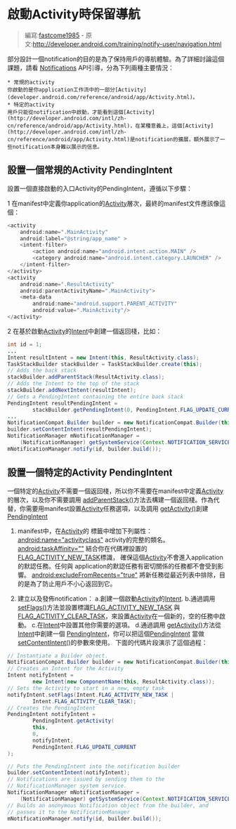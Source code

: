 # 啟動Activity時保留導航

> 編寫:[fastcome1985](https://github.com/fastcome1985) - 原文:<http://developer.android.com/training/notify-user/navigation.html>

部分設計一個notification的目的是為了保持用戶的導航體驗。為了詳細討論這個課題，請看 [Notifications](developer.android.com/guide/topics/ui/notifiers/notifications.html#NotificationResponse) API引導，分為下列兩種主要情況：

    * 常規的activity
    你啟動的是你application工作流中的一部分[Activity](developer.android.com/reference/android/app/Activity.html)。
    * 特定的activity
    用戶只能從notification中啟動，才能看到這個[Activity](http://developer.android.com/intl/zh-cn/reference/android/app/Activity.html)，在某種意義上，這個[Activity](http://developer.android.com/intl/zh-cn/reference/android/app/Activity.html)是notification的擴展，額外展示了一些notification本身難以展示的信息。


## 設置一個常規的Activity PendingIntent

設置一個直接啟動的入口Activity的PendingIntent，遵循以下步驟：



1  在manifest中定義你application的[Activity](developer.android.com/reference/android/app/Activity.html)層次，最終的manifest文件應該像這個：


```java
<activity
    android:name=".MainActivity"
    android:label="@string/app_name" >
    <intent-filter>
        <action android:name="android.intent.action.MAIN" />
        <category android:name="android.intent.category.LAUNCHER" />
    </intent-filter>
</activity>
<activity
    android:name=".ResultActivity"
    android:parentActivityName=".MainActivity">
    <meta-data
        android:name="android.support.PARENT_ACTIVITY"
        android:value=".MainActivity"/>
</activity>

```

2 在基於啟動[Activity](developer.android.com/reference/android/app/Activity.html)的[Intent](developer.android.com/reference/android/content/Intent.html)中創建一個返回棧，比如：


```java
int id = 1;
...
Intent resultIntent = new Intent(this, ResultActivity.class);
TaskStackBuilder stackBuilder = TaskStackBuilder.create(this);
// Adds the back stack
stackBuilder.addParentStack(ResultActivity.class);
// Adds the Intent to the top of the stack
stackBuilder.addNextIntent(resultIntent);
// Gets a PendingIntent containing the entire back stack
PendingIntent resultPendingIntent =
        stackBuilder.getPendingIntent(0, PendingIntent.FLAG_UPDATE_CURRENT);
...
NotificationCompat.Builder builder = new NotificationCompat.Builder(this);
builder.setContentIntent(resultPendingIntent);
NotificationManager mNotificationManager =
    (NotificationManager) getSystemService(Context.NOTIFICATION_SERVICE);
mNotificationManager.notify(id, builder.build());

```

## 設置一個特定的Activity PendingIntent

一個特定的[Activity](developer.android.com/reference/android/app/Activity.html)不需要一個返回棧，所以你不需要在manifest中定義[Activity](developer.android.com/reference/android/app/Activity.html)的層次，以及你不需要調用 [addParentStack()](developer.android.com/reference/android/support/v4/app/TaskStackBuilder.html#addParentStack(android.app.Activity))方法去構建一個返回棧。作為代替，你需要用manifest設置[Activity](developer.android.com/reference/android/app/Activity.html)任務選項，以及調用 [getActivity()](developer.android.com/reference/android/app/PendingIntent.html#getActivity(android.content.Context,%20int,%20android.content.Intent,%20int))創建[PendingIntent](developer.android.com/reference/android/app/PendingIntent.html)

1. manifest中，在[Activity](developer.android.com/reference/android/app/Activity.html)的 [<activity>](developer.android.com/guide/topics/manifest/activity-element.html) 標籤中增加下列屬性：
  [android:name="activityclass"](developer.android.com/guide/topics/manifest/activity-element.html#nm)
    activity的完整的類名。
  [android:taskAffinity=""](developer.android.com/guide/topics/manifest/activity-element.html#aff)
  結合你在代碼裡設置的[FLAG_ACTIVITY_NEW_TASK](developer.android.com/reference/android/content/Intent.html#FLAG_ACTIVITY_NEW_TASK)標識， 確保這個[Activity](developer.android.com/reference/android/app/Activity.html)不會進入application的默認任務。任何與 application的默認任務有密切關係的任務都不會受到影響。
  [android:excludeFromRecents="true"](developer.android.com/guide/topics/manifest/activity-element.html#exclude)
  將新任務從最近列表中排除，目的是為了防止用戶不小心返回到它。

2. 建立以及發佈notification：
  a.創建一個啟動[Activity](developer.android.com/reference/android/app/Activity.html)的[Intent](developer.android.com/reference/android/content/Intent.html).
  b.通過調用[setFlags()](developer.android.com/reference/android/content/Intent.html#setFlags(int))方法並設置標識[FLAG_ACTIVITY_NEW_TASK](developer.android.com/reference/android/content/Intent.html#FLAG_ACTIVITY_NEW_TASK) 與 [FLAG_ACTIVITY_CLEAR_TASK](developer.android.com/reference/android/content/Intent.html#FLAG_ACTIVITY_CLEAR_TASK)，來設置[Activity](developer.android.com/reference/android/app/Activity.html)在一個新的，空的任務中啟動。
  c.在[Intent](developer.android.com/reference/android/content/Intent.html)中設置其他你需要的選項。
  d.通過調用 [getActivity()](http://developer.android.com/intl/zh-cn/reference/android/app/PendingIntent.html#getActivity%28android.content.Context,%20int,%20android.content.Intent,%20int%29)方法從[Intent](developer.android.com/reference/android/content/Intent.html)中創建一個 [PendingIntent](developer.android.com/reference/android/app/PendingIntent.html)，你可以把這個[PendingIntent](developer.android.com/reference/android/app/PendingIntent.html) 當做 [setContentIntent()](http://developer.android.com/intl/zh-cn/reference/android/support/v4/app/NotificationCompat.Builder.html#setContentIntent%28android.app.PendingIntent%29)的參數來使用。
下面的代碼片段演示了這個過程：

```java
// Instantiate a Builder object.
NotificationCompat.Builder builder = new NotificationCompat.Builder(this);
// Creates an Intent for the Activity
Intent notifyIntent =
        new Intent(new ComponentName(this, ResultActivity.class));
// Sets the Activity to start in a new, empty task
notifyIntent.setFlags(Intent.FLAG_ACTIVITY_NEW_TASK |
        Intent.FLAG_ACTIVITY_CLEAR_TASK);
// Creates the PendingIntent
PendingIntent notifyIntent =
        PendingIntent.getActivity(
        this,
        0,
        notifyIntent,
        PendingIntent.FLAG_UPDATE_CURRENT
);

// Puts the PendingIntent into the notification builder
builder.setContentIntent(notifyIntent);
// Notifications are issued by sending them to the
// NotificationManager system service.
NotificationManager mNotificationManager =
    (NotificationManager) getSystemService(Context.NOTIFICATION_SERVICE);
// Builds an anonymous Notification object from the builder, and
// passes it to the NotificationManager
mNotificationManager.notify(id, builder.build());

```
